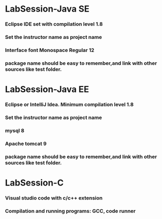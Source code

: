 # LabSession-Java SE 
### Eclipse IDE set with compilation level 1.8 
### Set the instructor name as project name 
### Interface font Monospace Regular 12  
### package name should be easy to remember,and link with other sources like test folder.  

# LabSession-Java EE 
### Eclipse or IntelliJ Idea. Minimum compilation level 1.8
### Set the instructor name as project name
### mysql 8
### Apache tomcat 9
### package name should be easy to remember,and link with other sources like test folder. 

# LabSession-C 
### Visual studio code with c/c++ extension 
### Compilation and running programs: GCC, code runner  

